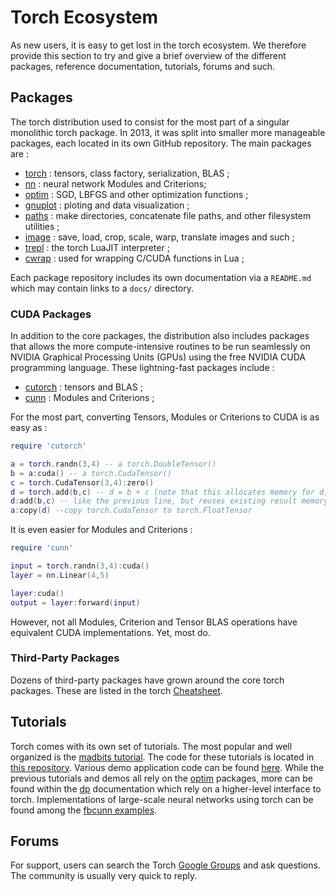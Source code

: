 # Torch Ecosystem #

As new users, it is easy to get lost in the torch ecosystem.
We therefore provide this section to try and give a brief 
overview of the different packages, reference documentation, tutorials, 
forums and such.

## Packages ##
The torch distribution used to consist for the most part of a singular monolithic 
torch package. In 2013, it was split into smaller more 
manageable packages, each located in its own GitHub repository. The 
main packages are :
  
  * [torch](https://github.com/torch/torch7) : tensors, class factory, serialization, BLAS ;
  * [nn](https://github.com/torch/nn) : neural network Modules and Criterions;
  * [optim](https://github.com/torch/optim) : SGD, LBFGS and other optimization functions ;
  * [gnuplot](https://github.com/torch/gnuplot) : ploting and data visualization ;
  * [paths](https://github.com/torch/paths) : make directories, concatenate file paths, and other filesystem utilities ;
  * [image](https://github.com/torch/image) : save, load, crop, scale, warp, translate images and such ;
  * [trepl](https://github.com/torch/trepl) : the torch LuaJIT interpreter ;
  * [cwrap](https://github.com/torch/cwrap) : used for wrapping C/CUDA functions in Lua ;

Each package repository includes its own documentation via a `README.md` 
which may contain links to a `docs/` directory. 

### CUDA Packages ###
In addition to the core packages, the distribution also includes 
packages that allows the more compute-intensive routines to be run 
seamlessly on NVIDIA Graphical Processing Units (GPUs) using the free 
NVIDIA CUDA programming language. These lightning-fast packages include :
 
  * [cutorch](https://github.com/torch/cutorch) : tensors and BLAS ;
  * [cunn](https://github.com/torch/cunn) : Modules and Criterions ;

For the most part, converting Tensors, Modules or Criterions to CUDA 
is as easy as :
```lua
require 'cutorch'

a = torch.randn(3,4) -- a torch.DoubleTensor()
b = a:cuda() -- a torch.CudaTensor()
c = torch.CudaTensor(3,4):zero()
d = torch.add(b,c) -- d = b + c (note that this allocates memory for d)
d:add(b,c) -- like the previous line, but reuses existing result memory d
a:copy(d) --copy torch.CudaTensor to torch.FloatTensor
```

It is even easier for Modules and Criterions :
```lua
require 'cunn'

input = torch.randn(3,4):cuda()
layer = nn.Linear(4,5)

layer:cuda()
output = layer:forward(input)
```
However, not all Modules, Criterion and Tensor BLAS operations have 
equivalent CUDA implementations. Yet, most do.

### Third-Party Packages ###
Dozens of third-party packages have grown around the core torch packages.
These are listed in the torch [Cheatsheet](https://github.com/torch/torch7/wiki/Cheatsheet).

## Tutorials ##
Torch comes with its own set of tutorials. The most popular and well 
organized is the [madbits tutorial](http://code.cogbits.com/wiki/doku.php?id=tutorial_basics).
The code for these tutorials is located in [this repository](https://github.com/torch/tutorials).
Various demo application code can be found [here](https://github.com/torch/demos).
While the previous tutorials and demos all rely on the 
[optim](https://github.com/torch/optim/blob/master/README.md) packages, 
more can be found within the [dp](https://github.com/nicholas-leonard/dp/blob/master/README.md)
documentation which rely on a higher-level interface to torch. Implementations 
of large-scale neural networks using torch can be found among the 
[fbcunn examples](https://github.com/facebook/fbcunn/tree/master/examples/imagenet/models).

## Forums ##

For support, users can search the Torch 
[Google Groups](https://groups.google.com/forum/embed/?place=forum%2Ftorch7#!forum/torch7) and ask questions.
The community is usually very quick to reply.
